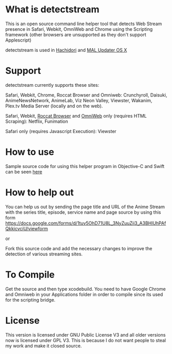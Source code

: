# What is detectstream
This is an open source command line helper tool that detects Web Stream presence in Safari, Webkit, OmniWeb and Chrome using the Scripting framework (other browsers are unsupported as they don't support Applescript)

detectstream is used in [Hachidori](https://github.com/chikorita157/hachidori) and [MAL Updater OS X](https://github.com/chikorita157/malupdaterosx-cocoa)

# Support
detectstream currently supports these sites:

Safari, Webkit, Chrome, Roccat Browser and Omniweb: Crunchyroll, Daisuki, AnimeNewsNetwork, AnimeLab, Viz Neon Valley, Viewster, Wakanim, Plex.tv Media Server (locally and on the web).

Safari, Webkit, [Roccat Browser](http://runecats.com/roccatbrowsermac.html) and [OmniWeb](http://www.omnigroup.com/more) only (requires HTML Scraping): Netflix, Funimation

Safari only (requires Javascript Execution): Viewster

# How to use
Sample source code for using this helper program in Objective-C and Swift can be seen [here](https://github.com/chikorita157/detectstream/wiki/Usage)

# How to help out
You can help us out by sending the page title and URL of the Anime Stream with the series title, episode, service name and page source by using this form
https://docs.google.com/forms/d/1tuv5OhD71U8L_3NyZuuZii3_A3BHlUhPAfQkkicvciU/viewform

or

Fork this source code and add the necessary changes to improve the detection of various streaming sites.

# To Compile
Get the source and then type xcodebuild. You need to have Google Chrome and Omniweb in your Applications folder in order to compile since its used for the scripting bridge.

# License
This version is licensed under GNU Public License V3 and all older versions now is licensed under GPL V3. This is because I do not want people to steal my work and make it closed source.
